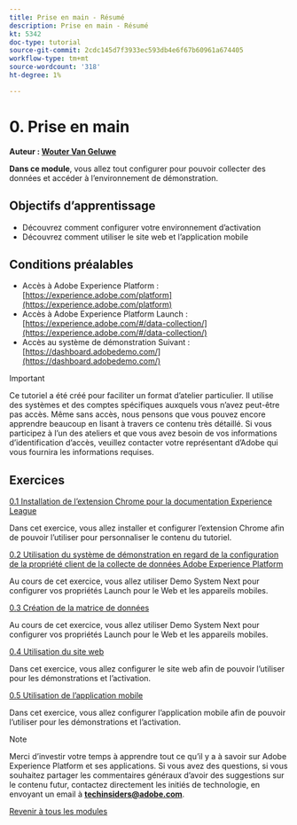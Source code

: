 ```yaml
---
title: Prise en main - Résumé
description: Prise en main - Résumé
kt: 5342
doc-type: tutorial
source-git-commit: 2cdc145d7f3933ec593db4e6f67b60961a674405
workflow-type: tm+mt
source-wordcount: '318'
ht-degree: 1%

---
```


# 0. Prise en main

**Auteur : [Wouter Van Geluwe](https://www.linkedin.com/in/woutervangeluwe/)**

**Dans ce module**, vous allez tout configurer pour pouvoir collecter des données et accéder à l’environnement de démonstration.

## Objectifs d’apprentissage

- Découvrez comment configurer votre environnement d’activation
- Découvrez comment utiliser le site web et l’application mobile

## Conditions préalables

- Accès à Adobe Experience Platform : [https://experience.adobe.com/platform](https://experience.adobe.com/platform)
- Accès à Adobe Experience Platform Launch : [https://experience.adobe.com/#/data-collection/](https://experience.adobe.com/#/data-collection/)
- Accès au système de démonstration Suivant : [https://dashboard.adobedemo.com/](https://dashboard.adobedemo.com/)

>[!IMPORTANT]
>
>Ce tutoriel a été créé pour faciliter un format d’atelier particulier. Il utilise des systèmes et des comptes spécifiques auxquels vous n’avez peut-être pas accès. Même sans accès, nous pensons que vous pouvez encore apprendre beaucoup en lisant à travers ce contenu très détaillé. Si vous participez à l’un des ateliers et que vous avez besoin de vos informations d’identification d’accès, veuillez contacter votre représentant d’Adobe qui vous fournira les informations requises.


## Exercices

[0.1 Installation de l’extension Chrome pour la documentation Experience League](./ex1.md)

Dans cet exercice, vous allez installer et configurer l’extension Chrome afin de pouvoir l’utiliser pour personnaliser le contenu du tutoriel.

[0.2 Utilisation du système de démonstration en regard de la configuration de la propriété client de la collecte de données Adobe Experience Platform](./ex2.md)

Au cours de cet exercice, vous allez utiliser Demo System Next pour configurer vos propriétés Launch pour le Web et les appareils mobiles.

[0.3 Création de la matrice de données](./ex3.md)

Au cours de cet exercice, vous allez utiliser Demo System Next pour configurer vos propriétés Launch pour le Web et les appareils mobiles.

[0.4 Utilisation du site web](./ex4.md)

Dans cet exercice, vous allez configurer le site web afin de pouvoir l’utiliser pour les démonstrations et l’activation.

[0.5 Utilisation de l’application mobile](./ex5.md)

Dans cet exercice, vous allez configurer l’application mobile afin de pouvoir l’utiliser pour les démonstrations et l’activation.

>[!NOTE]
>
>Merci d’investir votre temps à apprendre tout ce qu’il y a à savoir sur Adobe Experience Platform et ses applications. Si vous avez des questions, si vous souhaitez partager les commentaires généraux d’avoir des suggestions sur le contenu futur, contactez directement les initiés de technologie, en envoyant un email à **techinsiders@adobe.com**.

[Revenir à tous les modules](../../../overview.md)
